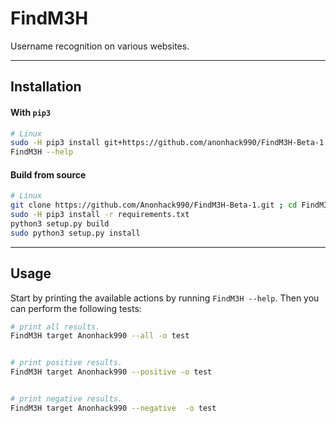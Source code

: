 # FindM3H
Username recognition on various websites.

---

## Installation

#### With `pip3`
```bash
# Linux
sudo -H pip3 install git+https://github.com/anonhack990/FindM3H-Beta-1.git --upgrade
FindM3H --help
```

#### Build from source
```bash
# Linux
git clone https://github.com/Anonhack990/FindM3H-Beta-1.git ; cd FindM3H-Beta-1
sudo -H pip3 install -r requirements.txt
python3 setup.py build
sudo python3 setup.py install
```
---

## Usage
Start by printing the available actions by running `FindM3H --help`. Then you can perform the following tests:
```bash
# print all results.
FindM3H target Anonhack990 --all -o test


# print positive results.
FindM3H target Anonhack990 --positive -o test


# print negative results.
FindM3H target Anonhack990 --negative  -o test
```